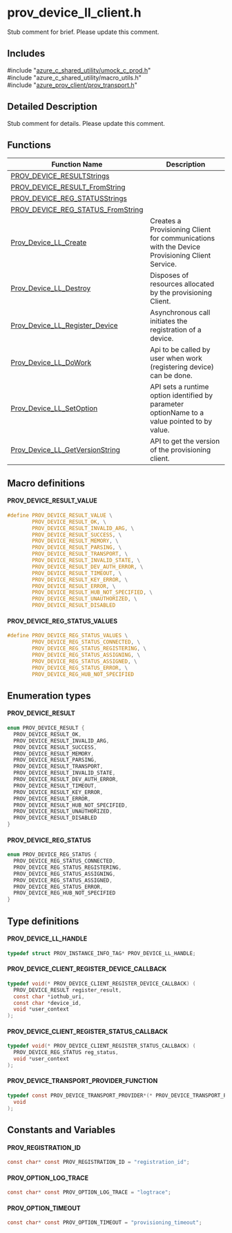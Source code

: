 # prov_device_ll_client.h 

Stub comment for brief. Please update this comment.

## Includes

\#include "[azure_c_shared_utility/umock_c_prod.h](iot-c-ref-umock-c-prod-h.md)"  
\#include "azure_c_shared_utility/macro_utils.h"  
\#include "[azure_prov_client/prov_transport.h](iot-c-ref-prov-transport-h.md)"  

## Detailed Description

Stub comment for details. Please update this comment.

## Functions

Function Name                  | Description                                
--------------------------------|---------------------------------------------
[PROV_DEVICE_RESULTStrings](./iot-c-ref-prov-device-ll-client-h/prov-device-resultstrings.md)            | 
[PROV_DEVICE_RESULT_FromString](./iot-c-ref-prov-device-ll-client-h/prov-device-result-fromstring.md)            | 
[PROV_DEVICE_REG_STATUSStrings](./iot-c-ref-prov-device-ll-client-h/prov-device-reg-statusstrings.md)            | 
[PROV_DEVICE_REG_STATUS_FromString](./iot-c-ref-prov-device-ll-client-h/prov-device-reg-status-fromstring.md)            | 
[Prov_Device_LL_Create](./iot-c-ref-prov-device-ll-client-h/prov-device-ll-create.md)            | Creates a Provisioning Client for communications with the Device Provisioning Client Service.
[Prov_Device_LL_Destroy](./iot-c-ref-prov-device-ll-client-h/prov-device-ll-destroy.md)            | Disposes of resources allocated by the provisioning Client.
[Prov_Device_LL_Register_Device](./iot-c-ref-prov-device-ll-client-h/prov-device-ll-register-device.md)            | Asynchronous call initiates the registration of a device.
[Prov_Device_LL_DoWork](./iot-c-ref-prov-device-ll-client-h/prov-device-ll-dowork.md)            | Api to be called by user when work (registering device) can be done.
[Prov_Device_LL_SetOption](./iot-c-ref-prov-device-ll-client-h/prov-device-ll-setoption.md)            | API sets a runtime option identified by parameter optionName to a value pointed to by value.
[Prov_Device_LL_GetVersionString](./iot-c-ref-prov-device-ll-client-h/prov-device-ll-getversionstring.md)            | API to get the version of the provisioning client.

## Macro definitions

#### PROV_DEVICE_RESULT_VALUE

```C
#define PROV_DEVICE_RESULT_VALUE \
        PROV_DEVICE_RESULT_OK, \
        PROV_DEVICE_RESULT_INVALID_ARG, \
        PROV_DEVICE_RESULT_SUCCESS, \
        PROV_DEVICE_RESULT_MEMORY, \
        PROV_DEVICE_RESULT_PARSING, \
        PROV_DEVICE_RESULT_TRANSPORT, \
        PROV_DEVICE_RESULT_INVALID_STATE, \
        PROV_DEVICE_RESULT_DEV_AUTH_ERROR, \
        PROV_DEVICE_RESULT_TIMEOUT, \
        PROV_DEVICE_RESULT_KEY_ERROR, \
        PROV_DEVICE_RESULT_ERROR, \
        PROV_DEVICE_RESULT_HUB_NOT_SPECIFIED, \
        PROV_DEVICE_RESULT_UNAUTHORIZED, \
        PROV_DEVICE_RESULT_DISABLED 
```

#### PROV_DEVICE_REG_STATUS_VALUES

```C
#define PROV_DEVICE_REG_STATUS_VALUES \
        PROV_DEVICE_REG_STATUS_CONNECTED, \
        PROV_DEVICE_REG_STATUS_REGISTERING, \
        PROV_DEVICE_REG_STATUS_ASSIGNING, \
        PROV_DEVICE_REG_STATUS_ASSIGNED, \
        PROV_DEVICE_REG_STATUS_ERROR, \
        PROV_DEVICE_REG_HUB_NOT_SPECIFIED 
```

## Enumeration types

#### PROV_DEVICE_RESULT

```C
enum PROV_DEVICE_RESULT {
  PROV_DEVICE_RESULT_OK,
  PROV_DEVICE_RESULT_INVALID_ARG,
  PROV_DEVICE_RESULT_SUCCESS,
  PROV_DEVICE_RESULT_MEMORY,
  PROV_DEVICE_RESULT_PARSING,
  PROV_DEVICE_RESULT_TRANSPORT,
  PROV_DEVICE_RESULT_INVALID_STATE,
  PROV_DEVICE_RESULT_DEV_AUTH_ERROR,
  PROV_DEVICE_RESULT_TIMEOUT,
  PROV_DEVICE_RESULT_KEY_ERROR,
  PROV_DEVICE_RESULT_ERROR,
  PROV_DEVICE_RESULT_HUB_NOT_SPECIFIED,
  PROV_DEVICE_RESULT_UNAUTHORIZED,
  PROV_DEVICE_RESULT_DISABLED
}
```

#### PROV_DEVICE_REG_STATUS

```C
enum PROV_DEVICE_REG_STATUS {
  PROV_DEVICE_REG_STATUS_CONNECTED,
  PROV_DEVICE_REG_STATUS_REGISTERING,
  PROV_DEVICE_REG_STATUS_ASSIGNING,
  PROV_DEVICE_REG_STATUS_ASSIGNED,
  PROV_DEVICE_REG_STATUS_ERROR,
  PROV_DEVICE_REG_HUB_NOT_SPECIFIED
}
```

## Type definitions

#### PROV_DEVICE_LL_HANDLE

```C
typedef struct PROV_INSTANCE_INFO_TAG* PROV_DEVICE_LL_HANDLE;
```

#### PROV_DEVICE_CLIENT_REGISTER_DEVICE_CALLBACK

```C
typedef void(* PROV_DEVICE_CLIENT_REGISTER_DEVICE_CALLBACK) (
  PROV_DEVICE_RESULT register_result,
  const char *iothub_uri,
  const char *device_id,
  void *user_context
);
```

#### PROV_DEVICE_CLIENT_REGISTER_STATUS_CALLBACK

```C
typedef void(* PROV_DEVICE_CLIENT_REGISTER_STATUS_CALLBACK) (
  PROV_DEVICE_REG_STATUS reg_status,
  void *user_context
);
```

#### PROV_DEVICE_TRANSPORT_PROVIDER_FUNCTION

```C
typedef const PROV_DEVICE_TRANSPORT_PROVIDER*(* PROV_DEVICE_TRANSPORT_PROVIDER_FUNCTION) (
  void
);
```

## Constants and Variables

#### PROV_REGISTRATION_ID
```C
const char* const PROV_REGISTRATION_ID = "registration_id";
```

#### PROV_OPTION_LOG_TRACE
```C
const char* const PROV_OPTION_LOG_TRACE = "logtrace";
```

#### PROV_OPTION_TIMEOUT
```C
const char* const PROV_OPTION_TIMEOUT = "provisioning_timeout";
```

